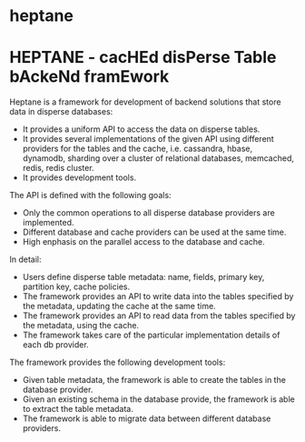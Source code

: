 # heptane

HEPTANE - cacHEd disPerse Table bAckeNd framEwork
=================================================

Heptane is a framework for development of backend solutions that store data in disperse databases:

* It provides a uniform API to access the data on disperse tables.
* It provides several implementations of the given API using different providers for the tables and the cache, i.e. cassandra, hbase, dynamodb, sharding over a cluster of relational databases, memcached, redis, redis cluster.
* It provides development tools.

The API is defined with the following goals:

* Only the common operations to all disperse database providers are implemented.
* Different database and cache providers can be used at the same time.
* High enphasis on the parallel access to the database and cache.

In detail:

* Users define disperse table metadata: name, fields, primary key, partition key, cache policies.
* The framework provides an API to write data into the tables specified by the metadata, updating the cache at the same time.
* The framework provides an API to read data from the tables specified by the metadata, using the cache.
* The framework takes care of the particular implementation details of each db provider.

The framework provides the following development tools:

* Given table metadata, the framework is able to create the tables in the database provider.
* Given an existing schema in the database provide, the framework is able to extract the table metadata.
* The framework is able to migrate data between different database providers.


